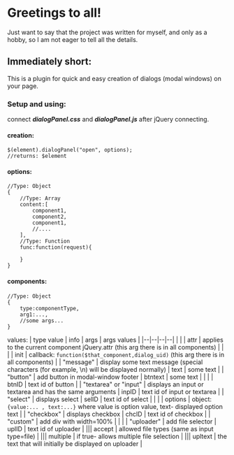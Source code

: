 

# Greetings to all!


Just want to say that the project was written for myself, and only as a hobby, so I am not eager to tell all the details.

## Immediately short:
This is a plugin for quick and easy creation of dialogs (modal windows) on your page.
### Setup and using:
connect ***dialogPanel.css*** and ***dialogPanel.js*** after jQuery connecting.

#### creation:

	$(element).dialogPanel("open", options);
	//returns: $element
#### options:

	//Type: Object
	{
		//Type: Array
		content:[
			component1,
			component2,
			component1,
			//....
		],
		//Type: Function
		func:function(request){
			
		}
	}
#### components:
	//Type: Object
	{
		type:componentType,
		arg1:...,
		//some args...
	}
values:
| type value | info | args | args values |
|--|--|--|--|
|  |  | attr | applies to the current component jQuery.attr (this arg there is in all components) |
|  |  | init | callback: `function($that_component,dialog_uid)` (this arg there is in all components) |
| "message" | display some text message (special characters (for example, \\n) will be displayed normally) | text | some text |
| "button" | add button in modal-window footer | btntext | some text |
|  |  | btnID | text id of button |
| "textarea" or "input" | displays an input or textarea and has the same arguments | inpID | text id of input or textarea |
| "select" | displays select | selID | text id of select |
|  |  | options | object: `{value:... , text:...}` where value is option value, text- displayed option text |
| "checkbox" | displays checkbox | chcID | text id of checkbox |
| "custom" | add div with width=100% |  |  |
| "uploader" | add file selector | uplID | text id of uploader |
||| accept | allowed file types (same as input type=file) |
||| multiple | if true- allows multiple file selection |
||| upltext | the text that will initially be displayed on uploader |
